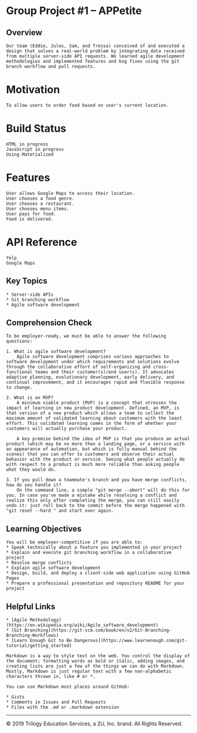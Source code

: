 # Group Project #1 – APPetite

## Overview
    Our team (Eddie, Jules, Sam, and Tressa) conceived of and executed a design that solves a real-world problem by integrating data received from multiple server-side API requests. We learned agile development methodologies and implemented features and bug fixes using the git branch workflow and pull requests.

# Motivation
    To allow users to order food based on user's current location.

# Build Status
    HTML in progress
    JavaScript in progress
    Using Materialized

# Features
    User allows Google Maps to access their location.
    User chooses a food genre.
    User chooses a restaurant.
    User chooses menu items.
    User pays for food.
    Food is delivered.

# API Reference
    Yelp
    Google Maps

## Key Topics
    * Server-side APIs
    * Git branching workflow
    * Agile software development

## Comprehension Check
    To be employer-ready, we must be able to answer the following questions:

    1. What is agile software development? 
        Agile software development comprises various approaches to software development under which requirements and solutions evolve through the collaborative effort of self-organizing and cross-functional teams and their customer(s)/end user(s). It advocates adaptive planning, evolutionary development, early delivery, and continual improvement, and it encourages rapid and flexible response to change.

    2. What is an MVP?
        A minimum viable product (MVP) is a concept that stresses the impact of learning in new product development. Defined, an MVP, is that version of a new product which allows a team to collect the maximum amount of validated learning about customers with the least effort. This validated learning comes in the form of whether your customers will actually purchase your product.

        A key premise behind the idea of MVP is that you produce an actual product (which may be no more than a landing page, or a service with an appearance of automation, but which is fully manual behind the scenes) that you can offer to customers and observe their actual behavior with the product or service. Seeing what people actually do with respect to a product is much more reliable than asking people what they would do.

    3. If you pull down a teammate's branch and you have merge conflicts, how do you handle it?
        On the command line, a simple "git merge --abort" will do this for you. In case you've made a mistake while resolving a conflict and realize this only after completing the merge, you can still easily undo it: just roll back to the commit before the merge happened with "git reset --hard " and start over again.

## Learning Objectives
    You will be employer-competitive if you are able to:
    * Speak technically about a feature you implemented in your project
    * Explain and execute git branching workflow in a collaborative project
    * Resolve merge conflicts
    * Explain agile software development
    * Design, build, and deploy a client-side web application using GitHub Pages
    * Prepare a professional presentation and repository README for your project

## Helpful Links
    * [Agile Methodology](https://en.wikipedia.org/wiki/Agile_software_development)
    * [Git Branching](https://git-scm.com/book/en/v2/Git-Branching-Branching-Workflows)
    * [Learn Enough Git to Be Dangerous](https://www.learnenough.com/git-tutorial/getting_started)
    
    Markdown is a way to style text on the web. You control the display of the document; formatting words as bold or italic, adding images, and creating lists are just a few of the things we can do with Markdown. Mostly, Markdown is just regular text with a few non-alphabetic characters thrown in, like # or *.

    You can use Markdown most places around GitHub:

    * Gists
    * Comments in Issues and Pull Requests
    * Files with the .md or .markdown extension

- - -
© 2019 Trilogy Education Services, a 2U, Inc. brand. All Rights Reserved.